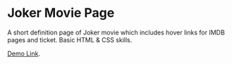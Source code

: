 # Joker Movie Page
A short definition page of Joker movie which includes hover links for IMDB pages and ticket. Basic HTML &amp; CSS skills.

[Demo Link](https://htmlpreview.github.io/?https://github.com/hakanozdemir85/Landing_Pages_with_HTML_CSS/blob/main/Joker-Movie-Page-main/index.html).
